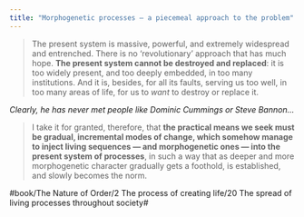```yaml
---
title: "Morphogenetic processes — a piecemeal approach to the problem"
---
```


> The present system is massive, powerful, and extremely widespread and entrenched. There is no ‘revolutionary’ approach that has much hope. **The present system cannot be destroyed and replaced**: it is too widely present, and too deeply embedded, in too many institutions. And it is, besides, for all its faults, serving us too well, in too many areas of life, for us to *want* to destroy or replace it.  

*Clearly, he has never met people like Dominic Cummings or Steve Bannon…*

> I take it for granted, therefore, that **the practical means we seek must be gradual, incremental modes of change, which somehow manage to inject living sequences — and morphogenetic ones — into the present system of processes**, in such a way that as deeper and more morphogenetic character gradually gets a foothold, is established, and slowly becomes the norm.  

#book/The Nature of Order/2 The process of creating life/20 The spread of living processes throughout society#